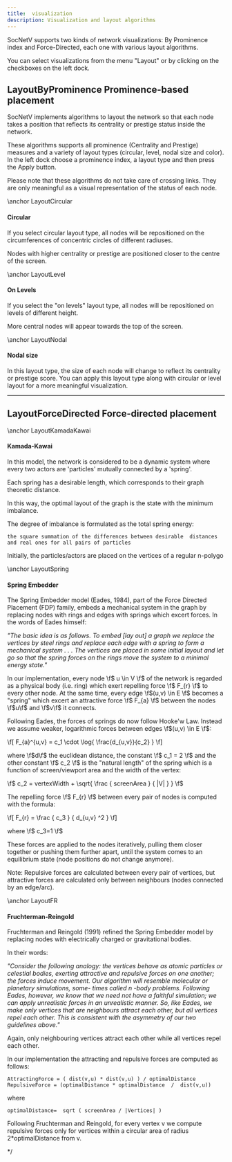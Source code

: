 ```yaml
---
title:  visualization
description: Visualization and layout algorithms
---
```


SocNetV supports two kinds of network visualizations: By Prominence index and Force-Directed, each one with various layout algorithms.

You  can select visualizations from the menu "Layout" or by clicking on the checkboxes on the left dock.


## LayoutByProminence Prominence-based placement


SocNetV implements algorithms to layout the network so that each node takes
a position that reflects its centrality or prestige status inside the network. 

These algorithms supports all prominence (Centrality and Prestige) measures and a variety of layout types (circular, level, nodal size and color).
In the left dock choose a prominence index, a layout type and then press the Apply button.

Please note that these algorithms do not take care of crossing links.
They are only meaningful as a visual representation of the status of each node.


\anchor LayoutCircular 
#### Circular #### 

If you select circular layout type, all nodes will be repositioned on the circumferences of
concentric circles of different radiuses.

Nodes with higher centrality or prestige are positioned closer to the centre of the screen.


\anchor LayoutLevel 
#### On Levels #### 

If you select the "on levels" layout type, all nodes will be repositioned on levels
of different height. 

More central nodes will appear towards the top of the screen.


\anchor LayoutNodal    
#### Nodal size #### 


In this layout type, the size of each node will change to reflect its centrality or prestige score.
You can apply this layout type along with circular or level layout for a more meaningful visualization.


-----------------------

## LayoutForceDirected    Force-directed placement


\anchor LayoutKamadaKawai 

#### Kamada-Kawai ####

In this model, the network is considered to be a dynamic system where every two actors are 'particles' mutually connected by a 'spring'.

Each spring has a desirable length, which corresponds to their graph theoretic distance. 

In this way, the optimal layout of the graph is the state with the minimum imbalance. 

The degree of imbalance is formulated as the total spring energy:

    the square summation of the differences between desirable  distances and real ones for all pairs of particles

Initially, the particles/actors are placed on the vertices of a regular n-polygo



\anchor LayoutSpring 
#### Spring Embedder #### 

The Spring Embedder model (Eades, 1984), part of the Force Directed Placement (FDP) family,
embeds a mechanical system in the graph by replacing nodes with rings and edges
with springs which excert forces. In the words of Eades himself:


<em>"The basic idea is as follows. To embed [lay out] a graph we replace the
vertices by steel rings and replace each edge with a spring to form a
mechanical system . . . The vertices are placed in some initial layout and
let go so that the spring forces on the rings move the system to a minimal
energy state."</em>


In our implementation, every node \f$ u \in V \f$ of the network is regarded as a
physical body (i.e. ring) which exert repelling force \f$ F_{r} \f$ to every other node.
At the same time, every edge \f$(u,v) \in E \f$ becomes a "spring" which excert 
an attractive force \f$ F_{a} \f$ between the nodes \f$u\f$ and \f$v\f$ it connects. 

Following Eades, the forces of springs do now follow Hooke'w Law.
Instead we assume weaker, logarithmic forces between edges \f$(u,v) \in E \f$:


\f[  F_{a}^{u,v} = c_1 \cdot \log{ \frac{d_{u,v}}{c_2} } \f]

where \f$d\f$ the euclidean distance, the constant \f$ c_1 = 2 \f$ and the other constant \f$ c_2 \f$ is the "natural length" of the spring which is a function of screen/viewport area and the width of the vertex:

\f$ c_2 = vertexWidth +  \sqrt{ \frac { screenArea }  { |V| } } \f$


The repelling force \f$ F_{r} \f$ between every pair of nodes is computed with the formula:

\f[ F_{r}  =  \frac { c_3 }  {  d_{u,v} ^2  } \f]


where \f$ c_3=1 \f$


These forces are applied to the nodes iteratively, pulling them closer together or pushing them further apart,
until the system comes to an equilibrium state (node positions do not change anymore).

Note: Repulsive forces are calculated between every pair of vertices, but attractive forces are calculated only between neighbours (nodes connected by an edge/arc).


\anchor LayoutFR 
#### Fruchterman-Reingold #### 

Fruchterman and Reingold (1991) refined the Spring Embedder model by replacing
nodes with electrically charged  or gravitational bodies.


In their words:

<em>"Consider the following analogy: the vertices behave as atomic particles or celestial
bodies, exerting attractive and repulsive forces on one another; the forces induce
movement. Our algorithm will resemble molecular or planetary simulations, some-
times called n -body problems. Following Eades, however, we know that we need
not have a faithful simulation; we can apply unrealistic forces in an unrealistic
manner. So, like Eades, we make only vertices that are neighbours attract each
other, but all vertices repel each other. This is consistent with the asymmetry of our
two guidelines above." </em>


Again, only neighbouring vertices attract each other while all vertices repel each other.



In our implementation the attracting and repulsive forces are computed as follows:



~~~~~
AttractingForce = ( dist(v,u) * dist(v,u) ) / optimalDistance
RepulsiveForce = (optimalDistance * optimalDistance  /  dist(v,u))
~~~~~

where

~~~~~
optimalDistance=  sqrt ( screenArea / |Vertices| )
~~~~~


Following Fruchterman and Reingold, for every vertex v we compute repulsive forces
only for vertices within a circular area of radius 2*optimalDistance from v.




*/
